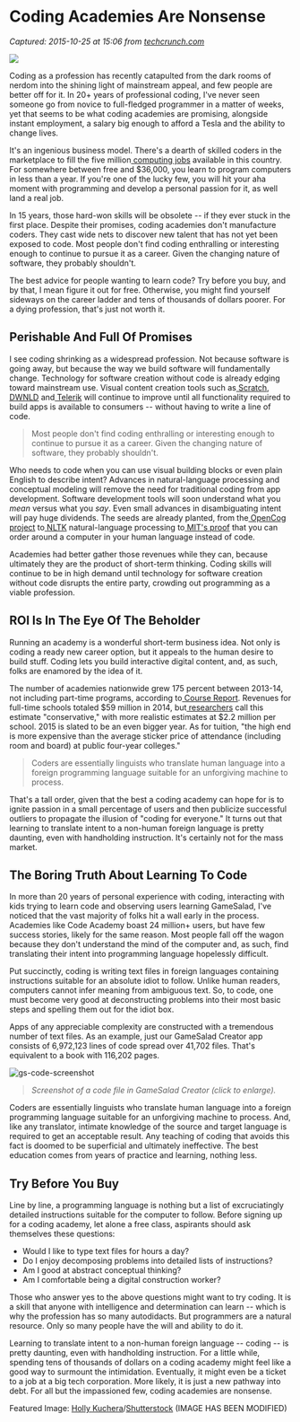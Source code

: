 # Coding Academies Are Nonsense

_Captured: 2015-10-25 at 15:06 from [techcrunch.com](http://techcrunch.com/2015/10/23/coding-academies-are-nonsense/?ncid=rss)_

![](https://tctechcrunch2011.files.wordpress.com/2015/10/dunce-e1445515876551.jpg?w=738)

Coding as a profession has recently catapulted from the dark rooms of nerdom into the shining light of mainstream appeal, and few people are better off for it. In 20+ years of professional coding, I've never seen someone go from novice to full-fledged programmer in a matter of weeks, yet that seems to be what coding academies are promising, alongside instant employment, a salary big enough to afford a Tesla and the ability to change lives.

It's an ingenious business model. There's a dearth of skilled coders in the marketplace to fill the five million[ computing jobs](http://chicagoinno.streetwise.co/2015/05/01/coding-bootcamp-general-assembly-report-shows-state-of-industry/) available in this country. For somewhere between free and $36,000, you learn to program computers in less than a year. If you're one of the lucky few, you will hit your aha moment with programming and develop a personal passion for it, as well land a real job.

In 15 years, those hard-won skills will be obsolete -- if they ever stuck in the first place. Despite their promises, coding academies don't manufacture coders. They cast wide nets to discover new talent that has not yet been exposed to code. Most people don't find coding enthralling or interesting enough to continue to pursue it as a career. Given the changing nature of software, they probably shouldn't.

The best advice for people wanting to learn code? Try before you buy, and by that, I mean figure it out for free. Otherwise, you might find yourself sideways on the career ladder and tens of thousands of dollars poorer. For a dying profession, that's just not worth it.

## Perishable And Full Of Promises

I see coding shrinking as a widespread profession. Not because software is going away, but because the way we build software will fundamentally change. Technology for software creation without code is already edging toward mainstream use. Visual content creation tools such as[ Scratch](https://scratch.mit.edu/),[ DWNLD](https://dwnld.me/) and[ Telerik](http://www.telerik.com/platform) will continue to improve until all functionality required to build apps is available to consumers -- without having to write a line of code.

> Most people don't find coding enthralling or interesting enough to continue to pursue it as a career. Given the changing nature of software, they probably shouldn't.

Who needs to code when you can use visual building blocks or even plain English to describe intent? Advances in natural-language processing and conceptual modeling will remove the need for traditional coding from app development. Software development tools will soon understand what you _mean_ versus what you _say_. Even small advances in disambiguating intent will pay huge dividends. The seeds are already planted, from the[ OpenCog project](https://github.com/opencog) to[ NLTK](http://www.nltk.org/) natural-language processing to[ MIT's proof](http://web.mit.edu/newsoffice/2013/writing-programs-using-ordinary-language-0711.html) that you can order around a computer in your human language instead of code.

Academies had better gather those revenues while they can, because ultimately they are the product of short-term thinking. Coding skills will continue to be in high demand until technology for software creation without code disrupts the entire party, crowding out programming as a viable profession.

## ROI Is In The Eye Of The Beholder

Running an academy is a wonderful short-term business idea. Not only is coding a ready new career option, but it appeals to the human desire to build stuff. Coding lets you build interactive digital content, and, as such, folks are enamored by the idea of it.

The number of academies nationwide grew 175 percent between 2013-14, not including part-time programs, according to[ Course Report](https://ga-core.s3.amazonaws.com/cms/files/files/000/002/750/original/General_Assembly_Beyond_Bootcamps_Policy_Report.pdf). Revenues for full-time schools totaled $59 million in 2014, but[ researchers](https://ga-core.s3.amazonaws.com/cms/files/files/000/002/750/original/General_Assembly_Beyond_Bootcamps_Policy_Report.pdf) call this estimate "conservative," with more realistic estimates at $2.2 million per school. 2015 is slated to be an even bigger year. As for tuition, "the high end is more expensive than the average sticker price of attendance (including room and board) at public four-year colleges."

> Coders are essentially linguists who translate human language into a foreign programming language suitable for an unforgiving machine to process.

That's a tall order, given that the best a coding academy can hope for is to ignite passion in a small percentage of users and then publicize successful outliers to propagate the illusion of "coding for everyone." It turns out that learning to translate intent to a non-human foreign language is pretty daunting, even with handholding instruction. It's certainly not for the mass market.

## The Boring Truth About Learning To Code

In more than 20 years of personal experience with coding, interacting with kids trying to learn code and observing users learning GameSalad, I've noticed that the vast majority of folks hit a wall early in the process. Academies like Code Academy boast 24 million+ users, but have few success stories, likely for the same reason. Most people fall off the wagon because they don't understand the mind of the computer and, as such, find translating their intent into programming language hopelessly difficult.

Put succinctly, coding is writing text files in foreign languages containing instructions suitable for an absolute idiot to follow. Unlike human readers, computers cannot infer meaning from ambiguous text. So, to code, one must become very good at deconstructing problems into their most basic steps and spelling them out for the idiot box.

Apps of any appreciable complexity are constructed with a tremendous number of text files. As an example, just our GameSalad Creator app consists of 6,972,123 lines of code spread over 41,702 files. That's equivalent to a book with 116,202 pages.

![gs-code-screenshot](https://tctechcrunch2011.files.wordpress.com/2015/10/gs-code-screenshot.png?w=1024&h=561)

> _Screenshot of a code file in GameSalad Creator (click to enlarge)._

Coders are essentially linguists who translate human language into a foreign programming language suitable for an unforgiving machine to process. And, like any translator, intimate knowledge of the source and target language is required to get an acceptable result. Any teaching of coding that avoids this fact is doomed to be superficial and ultimately ineffective. The best education comes from years of practice and learning, nothing less.

## Try Before You Buy

Line by line, a programming language is nothing but a list of excruciatingly detailed instructions suitable for the computer to follow. Before signing up for a coding academy, let alone a free class, aspirants should ask themselves these questions:

  * Would I like to type text files for hours a day?
  * Do I enjoy decomposing problems into detailed lists of instructions?
  * Am I good at abstract conceptual thinking?
  * Am I comfortable being a digital construction worker?

Those who answer yes to the above questions might want to try coding. It is a skill that anyone with intelligence and determination can learn -- which is why the profession has so many autodidacts. But programmers are a natural resource. Only so many people have the will and ability to do it.

Learning to translate intent to a non-human foreign language -- coding -- is pretty daunting, even with handholding instruction. For a little while, spending tens of thousands of dollars on a coding academy might feel like a good way to surmount the intimidation. Eventually, it might even be a ticket to a job at a big tech corporation. More likely, it is just a new pathway into debt. For all but the impassioned few, coding academies are nonsense.

Featured Image: [Holly Kuchera](http://www.shutterstock.com/gallery-11387p1.html)/[Shutterstock](http://www.shutterstock.com) (IMAGE HAS BEEN MODIFIED)
